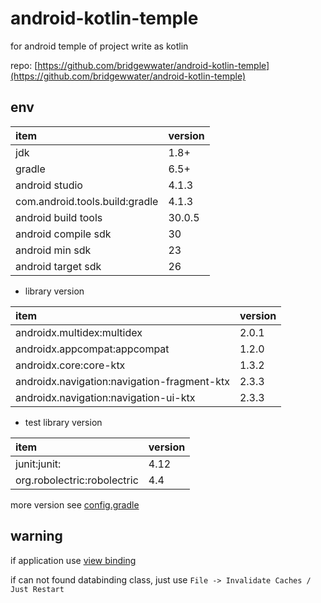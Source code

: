 # android-kotlin-temple

for android temple of project write as kotlin

repo: [https://github.com/bridgewwater/android-kotlin-temple](https://github.com/bridgewwater/android-kotlin-temple)

## env

| item           | version |
| :------------- |:--------|
| jdk            | 1.8+    |
| gradle         | 6.5+    |
| android studio | 4.1.3   |
| com.android.tools.build:gradle | 4.1.3   |
| android build tools | 30.0.5  |
| android compile sdk | 30      |
| android min sdk | 23      |
| android target sdk | 26      |

- library version

| item                           | version |
| :----------------------------- | :------ |
| androidx.multidex:multidex     | 2.0.1   |
| androidx.appcompat:appcompat   | 1.2.0   |
| androidx.core:core-ktx         | 1.3.2   |
| androidx.navigation:navigation-fragment-ktx         | 2.3.3   |
| androidx.navigation:navigation-ui-ktx         | 2.3.3   |

- test library version

| item                           | version |
| :----------------------------- | :------ |
| junit:junit:                   | 4.12    |
| org.robolectric:robolectric    | 4.4     |

more version see [config.gradle](config.gradle)

## warning

if application use [view binding](https://developer.android.com/topic/libraries/view-binding)

if can not found databinding class, just use `File -> Invalidate Caches / Just Restart`
